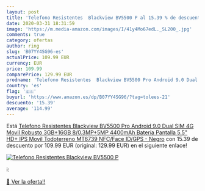 ```yaml
---
layout: post
title: 'Telefono Resistentes  Blackview BV5500 P al 15.39 % de descuento'
date: 2020-03-31 18:31:59
image: 'https://m.media-amazon.com/images/I/41y4Mo67edL._SL200_.jpg'
comments: true
category: ofertas
author: ring
slug: 'B07YY4SG96-es'
actualPrice: 109.99 EUR
currency: EUR
price: 109.99
comparePrice: 129.99 EUR
prodname: 'Telefono Resistentes  Blackview BV5500 Pro Android 9.0 Dual SIM 4G Movil Robusto  3GB+16GB  8/0.3MP+5MP  4400mAh Batería  Pantalla 5.5" HD+ IPS Movil Todoterreno  MT6739  NFC/Face ID/GPS - Negro'
country: 'es'
flag: '🇪🇸'
buyurl: 'https://www.amazon.es/dp/B07YY4SG96/?tag=tolees-21'
descuento: '15.39'
average: '114.99'
---
```


Está [Telefono Resistentes  Blackview BV5500 Pro Android 9.0 Dual SIM 4G Movil Robusto  3GB+16GB  8/0.3MP+5MP  4400mAh Batería  Pantalla 5.5" HD+ IPS Movil Todoterreno  MT6739  NFC/Face ID/GPS - Negro](https://www.amazon.es/dp/B07YY4SG96/?tag=tolees-21) con 15.39 de descuento por 109.99 EUR (original: 129.99 EUR) en el siguiente enlace!

[![Telefono Resistentes  Blackview BV5500 P](https://m.media-amazon.com/images/I/41y4Mo67edL._SL200_.jpg)](https://www.amazon.es/dp/B07YY4SG96/?tag=tolees-21)

ℹ️:


[🛒 Ver la oferta!!](https://www.amazon.es/dp/B07YY4SG96/?tag=tolees-21)
